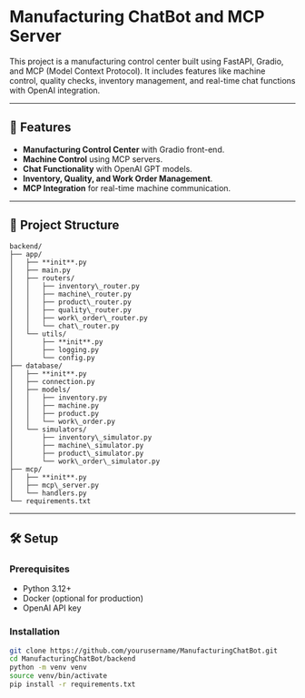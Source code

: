 # Manufacturing ChatBot and MCP Server

This project is a manufacturing control center built using FastAPI, Gradio, and MCP (Model Context Protocol). It includes features like machine control, quality checks, inventory management, and real-time chat functions with OpenAI integration.

---

## 🚀 Features

- **Manufacturing Control Center** with Gradio front-end.
- **Machine Control** using MCP servers.
- **Chat Functionality** with OpenAI GPT models.
- **Inventory, Quality, and Work Order Management**.
- **MCP Integration** for real-time machine communication.

---

## 📂 Project Structure

```
backend/
├── app/
│   ├── **init**.py
│   ├── main.py
│   ├── routers/
│   │   ├── inventory\_router.py
│   │   ├── machine\_router.py
│   │   ├── product\_router.py
│   │   ├── quality\_router.py
│   │   ├── work\_order\_router.py
│   │   └── chat\_router.py
│   └── utils/
│       ├── **init**.py
│       ├── logging.py
│       └── config.py
├── database/
│   ├── **init**.py
│   ├── connection.py
│   ├── models/
│   │   ├── inventory.py
│   │   ├── machine.py
│   │   ├── product.py
│   │   └── work\_order.py
│   └── simulators/
│       ├── inventory\_simulator.py
│       ├── machine\_simulator.py
│       ├── product\_simulator.py
│       └── work\_order\_simulator.py
├── mcp/
│   ├── **init**.py
│   ├── mcp\_server.py
│   └── handlers.py
└── requirements.txt
```

---

## 🛠️ Setup

### Prerequisites

- Python 3.12+
- Docker (optional for production)
- OpenAI API key

### Installation

```bash
git clone https://github.com/yourusername/ManufacturingChatBot.git
cd ManufacturingChatBot/backend
python -m venv venv
source venv/bin/activate
pip install -r requirements.txt

